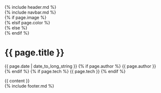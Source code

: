 <html>
  {% include header.md %}

  <body>
    <div class="main">
      {% include navbar.md %}
      <div class="page">
      {% if page.image %}
        <div class="page-header" style="background-image: url({{ page.image }})">
      {% elsif page.color %}
        <div class="page-header" style="background-color: {{ page.color }}">
      {% else %}
        <div class="page-header">
      {% endif %}
          <div class="page-header-overlay">
            <h1>{{ page.title }}</h1>
            <p class="blog-author">
              <span class="date">
                <span class="fa fa-calendar"></span> {{ page.date | date_to_long_string }}
              </span>
              {% if page.author %}
              <span class="author">
                <span class="fa fa-user"></span> {{ page.author }}
              </span>
              {% endif %}
              {% if page.tech %}
              <span class="technology">
                <span class="fa fa-cogs"></span> {{ page.tech }}
              </span>
              {% endif %}              
            </p>
          </div>
        </div>
        <div class="page-content">
          <div class="content-area blog-area" id="main-content">
            {{ content }}
          </div>
        </div>
      </div>
    </div>
    {% include footer.md %}
  </body>
</html>
